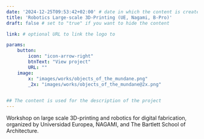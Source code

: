```yaml
---
date: '2024-12-25T09:53:42+02:00' # date in which the content is created - defaults to "today"
title: 'Robotics Large-scale 3D-Printing (UE, Nagami, B-Pro)'
draft: false # set to "true" if you want to hide the content 

link: # optional URL to link the logo to

params:
    button:
        icon: "icon-arrow-right"
        btnText: "View project"
        URL: ""
    image:  
        x: "images/works/objects_of_the_mundane.png"
        _2x: "images/works/objects_of_the_mundane@2x.png"
    

## The content is used for the description of the project
---
```


Workshop on large scale 3D-printing and robotics for digital fabrication, organized by Universidad Europea, NAGAMI, and The Bartlett School of Architecture.
